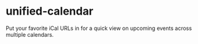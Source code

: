 # unified-calendar
Put your favorite iCal URLs in for a quick view on upcoming events across multiple calendars.
